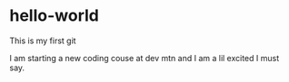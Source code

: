 # hello-world
This is my first git

I am starting a new coding couse at dev mtn and I am a lil excited I must say. 
